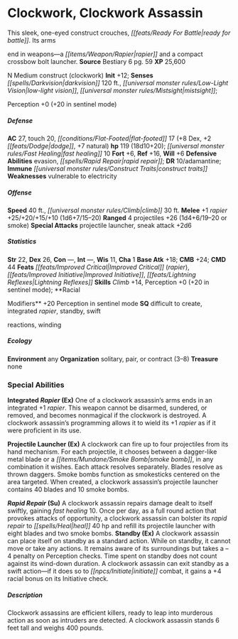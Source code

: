 ﻿---
cssclass: [monsters]

---

# Clockwork, Clockwork Assassin
This sleek, one-eyed construct crouches, _[[feats/Ready For Battle|ready for battle]]_. Its arms

end in weapons—a _[[items/Weapon/Rapier|rapier]]_ and a compact crossbow bolt launcher.
**Source** Bestiary 6 pg. 59
**XP** 25,600

N Medium construct (clockwork)
**Init** +12; **Senses** _[[spells/Darkvision|darkvision]]_ 120 ft., _[[universal monster rules/Low-Light Vision|low-light vision]]_, _[[universal monster rules/Mistsight|mistsight]]_;

Perception +0 (+20 in sentinel mode)

##### Defense

**AC** 27, touch 20, _[[conditions/Flat-Footed|flat-footed]]_ 17 (+8 Dex, +2 _[[feats/Dodge|dodge]]_, +7 natural)
**hp** 119 (18d10+20); _[[universal monster rules/Fast Healing|fast healing]]_ 10
**Fort** +6, **Ref** +16, **Will** +6
**Defensive Abilities** evasion, _[[spells/Rapid Repair|rapid repair]]_; **DR** 10/adamantine; **Immune** _[[universal monster rules/Construct Traits|construct traits]]_
**Weaknesses** vulnerable to electricity

##### Offense
**Speed** 40 ft., _[[universal monster rules/Climb|climb]]_ 30 ft.
**Melee** +1 _rapier_ +25/+20/+15/+10 (1d6+7/15–20)
**Ranged** 4 projectiles +26 (1d4+6/19–20 or smoke)
**Special Attacks** projectile launcher, sneak attack +2d6

##### Statistics
**Str** 22, **Dex** 26, **Con** —, **Int** —, **Wis** 11, **Cha** 1
**Base Atk** +18; **CMB** +24; **CMD** 44
**Feats** _[[feats/Improved Critical|Improved Critical]]_ (_rapier_), _[[feats/Improved Initiative|Improved Initiative]]_, _[[feats/Lightning Reflexes|Lightning Reflexes]]_
**Skills** _Climb_ +14, Perception +0 (+20 in sentinel mode); **Racial

Modifiers** +20 Perception in sentinel mode
**SQ** difficult to create, integrated _rapier_, standby, swift

reactions, winding

##### Ecology

**Environment** any
**Organization** solitary, pair, or contract (3–8)
**Treasure** none

### Special Abilities

**Integrated _Rapier_ (Ex)** One of a clockwork assassin’s arms ends in an integrated +1 _rapier_. This weapon cannot be disarmed, sundered, or removed, and becomes nonmagical if the clockwork is destroyed. A clockwork assassin’s programming allows it to wield its +1 _rapier_ as if it were proficient in its use.

**Projectile Launcher (Ex)** A clockwork can fire up to four projectiles from its hand mechanism. For each projectile, it chooses between a dagger-like metal blade or a _[[items/Mundane/Smoke Bomb|smoke bomb]]_, in any combination it wishes. Each attack resolves separately. Blades resolve as thrown daggers. Smoke bombs function as smokesticks centered on the area targeted. When created, a clockwork assassin’s projectile launcher contains 40 blades and 10 smoke bombs.

**_Rapid Repair_ (Su)** A clockwork assassin repairs damage dealt to itself swiftly, gaining _fast healing_ 10. Once per day, as a full round action that provokes attacks of opportunity, a clockwork assassin can bolster its _rapid repair_ to _[[spells/Heal|heal]]_ 40 hp and refill its projectile launcher with eight blades and two smoke bombs.
**Standby (Ex)** A clockwork assassin can place itself on standby as a standard action. While on standby, it cannot move or take any actions. It remains aware of its surroundings but takes a –4 penalty on Perception checks. Time spent on standby does not count against its wind-down duration. A clockwork assassin can exit standby as a swift action—if it does so to _[[npcs/Initiate|initiate]]_ combat, it gains a +4 racial bonus on its Initiative check.

##### Description

Clockwork assassins are efficient killers, ready to leap into murderous action as soon as intruders are detected. A clockwork assassin stands 6 feet tall and weighs 400 pounds.